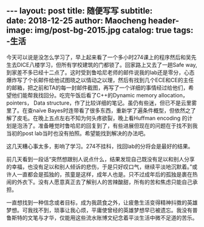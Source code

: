 ﻿﻿﻿---
layout:    post
title:    随便写写
subtitle:    
date:    2018-12-25
author:    Maocheng
header-image:    img/post-bg-2015.jpg
catalog:    true
tags:
    -生活
---
今天可以说是没怎么学习了，早上起来看了一个多小时274课上的程序然后和吴先生去DICE八楼学习，但所有学校建筑的门都锁了。回家路上又去了一趟Safe way,到家差不多已经十二点了。这时受到鲁哈尼老师的邮件说我的lab还是零分，心态爆炸写了个长邮件给他试图晓之以情动之以理，然后有找到几个ECE和CE的主任的邮箱，把之前和TA的每一封邮件截图，再写了一个详细的事情经过给他们，希望他们能帮我找回分。吃完午饭后看了C++的Dynamic memory allocation，  pointers， Data structure，作了比较详细的笔记。虽仍有些迷，但已不是云里雾里了。在查naïve Bayes时连带看了很多东西，重新学了遍条件概型，但依然之了解了皮毛。在晚上五点左右不知为何头疼欲裂，晚上看Huffman encoding 的计划是泡汤了。准备睡觉时鲁哈尼的回复到了，有些进展但现在的问题在于找不到我当初的post lab当时也没有拍照。希望能找到解决的办法吧。

这几天糟心事太多，影响了学习。274不挂科，找回lab的分将会是最好的结果。

前几天看到一段话“突然想跟别人说点什么，结果发现自己既没有足以和别人分享的幸福，也没有足以和别人倾诉的悲伤，于是只好叹口气，继续平淡地沉默着。”或许人一直都会是孤独的，孩童是这样，成年人也是。只不过成年后的孤独是裹在热闹的外衣下。没有人愿意真正去了解别人的苦辣酸甜，所有的苦和焦虑只能自己承担。

一直想找到一种信念或者目标，成为我蔬食之外，让疲惫生活变得精神抖擞的英雄梦想。可我找不到，琐事让我心烦，平庸使曾经的英雄梦想早已被遗忘。我没有普鲁斯特的文笔与才华，仅能用这些流水账博文纪念着平淡生活中微不足道的苦乐。





 

